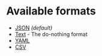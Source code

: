 # Available formats

- [JSON](./json/) *(default)*
- [Text](./text/) - The do-nothing format
- [YAML](./yaml/)
- [CSV](./csv/)
